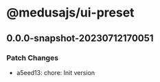 # @medusajs/ui-preset

## 0.0.0-snapshot-20230712170051

### Patch Changes

- a5eed13: chore: Init version
